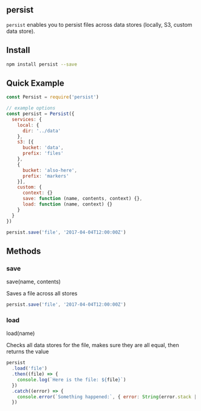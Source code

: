 ## persist

`persist` enables you to persist files across data stores (locally, S3, custom data store).


## Install
```bash
npm install persist --save
```

## Quick Example
```javascript
const Persist = require('persist')

// example options
const persist = Persist({
  services: {
    local: {
      dir: '../data'
    },
    s3: [{
      bucket: 'data',
      prefix: 'files'
    },
    {
      bucket: 'also-here',
      prefix: 'markers'
    }],
    custom: {
      context: {}
      save: function (name, contents, context) {},
      load: function (name, context) {}
    }
  }
})

persist.save('file', '2017-04-04T12:00:00Z')
```

## Methods

### save
save(name, contents)

Saves a file across all stores
```javascript
persist.save('file', '2017-04-04T12:00:00Z')
```

### load
load(name)

Checks all data stores for the file, makes sure they are all equal, then returns the value
```javascript
persist
  .load('file')
  .then((file) => {
    console.log(`Here is the file: ${file}`)
  })
  .catch((error) => {
    console.error(`Something happened:`, { error: String(error.stack || error) })
  })
```
